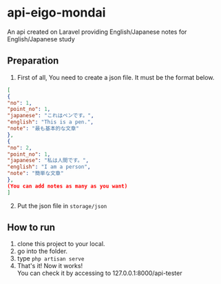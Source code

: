 # api-eigo-mondai
An api created on Laravel providing English/Japanese notes for English/Japanese study

## Preparation
1. First of all, You need to create a json file. It must be the format below.
```json
[
{
"no": 1,
"point_no": 1,
"japanese": "これはペンです。",
"english": "This is a pen.",
"note": "最も基本的な文章"
},
{
"no": 2,
"point_no": 1,
"japanese": "私は人間です。",
"english": "I am a person",
"note": "簡単な文章"
},
(You can add notes as many as you want)
]
```
2. Put the json file in `storage/json`

## How to run
1. clone this project to your local.
1. go into the folder.
1. type `php artisan serve`
1. That's it! Now it works! \
  You can check it by accessing to 127.0.0.1:8000/api-tester
